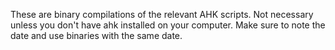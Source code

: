 These are binary compilations of the relevant AHK scripts. Not necessary unless you don't have ahk installed on your computer. Make sure to note the date and use binaries with the same date.